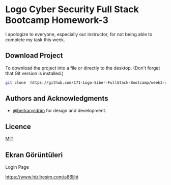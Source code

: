 


# Logo Cyber Security Full Stack Bootcamp Homework-3

I apologize to everyone, especially our instructor, for not being able to complete my task this week.


##  Download Project

To download the project into a file or directly to the desktop. (Don't forget that Git version is installed.)
```bash 
git clone  https://github.com/171-Logo-Siber-FullStack-Bootcamp/week3-assignment-berkanyldrim.git
```
    
## Authors and Acknowledgments

- [@berkanyldrim](https://www.github.com/berkanyldrim) for design and development.

  
## Licence

[MIT](https://choosealicense.com/licenses/mit/)

  
## Ekran Görüntüleri
Login Page

https://www.hizliresim.com/a86ljht

  